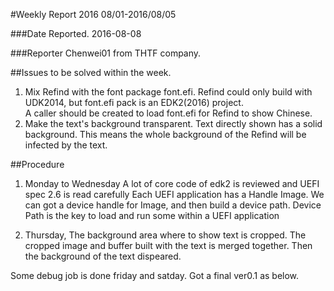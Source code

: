 #Weekly Report 2016 08/01-2016/08/05

###Date Reported.
2016-08-08

###Reporter
Chenwei01 from THTF company.

##Issues to be solved within the week.
1. Mix Refind with the font package font.efi.  Refind could only build with UDK2014, but font.efi pack is an EDK2(2016) project.  
   A caller should be created to load font.efi for Refind to show Chinese.
2. Make the text's background transparent. Text directly shown has a solid background. This means the whole background of the Refind will be infected by the text. 

##Procedure
1. Monday to Wednesday A lot of core code of edk2 is reviewed and UEFI spec 2.6 is read carefully
   Each UEFI application has a Handle Image.  We can got a device handle for Image, and then build a device path.
   Device Path is the key to load and run some within a UEFI application
   
2. Thursday, The background area where to show text is cropped. The cropped image and buffer built with the text is merged together.
   Then the background of the text dispeared. 
   
Some debug job is done friday and satday. Got a final ver0.1 as below.  
